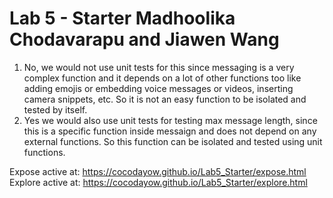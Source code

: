 # Lab 5 - Starter Madhoolika Chodavarapu and Jiawen Wang 
1. No, we would not use unit tests for this since messaging is a very complex function and it depends on a lot of other functions too like adding emojis or embedding voice messages or videos, inserting camera snippets, etc. So it is not an easy function to be isolated and tested by itself. 
2. Yes we would also use unit tests for testing max message length, since this is a specific function inside messaign and does not depend on any external functions. So this function can be isolated and tested using unit functions.

Expose active at:
https://cocodayow.github.io/Lab5_Starter/expose.html
Explore active at:
https://cocodayow.github.io/Lab5_Starter/explore.html

